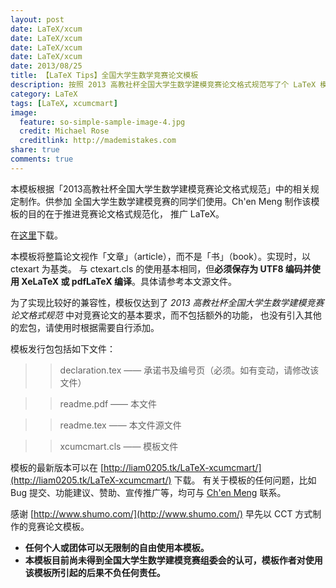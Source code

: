 ```yaml
---
layout: post
date: LaTeX/xcum
date: LaTeX/xcum
date: LaTeX/xcum
date: LaTeX/xcum
date: 2013/08/25
title: 【LaTeX Tips】全国大学生数学竞赛论文模板
description: 按照 2013 高教社杯全国大学生数学建模竞赛论文格式规范写了个 LaTeX 模板，仅供参考。
category: LaTeX
tags: [LaTeX, xcumcmart]
image:
  feature: so-simple-sample-image-4.jpg
  credit: Michael Rose
  creditlink: http://mademistakes.com
share: true
comments: true
---
```


本模板根据「2013高教社杯全国大学生数学建模竞赛论文格式规范」中的相关规定制作。供参加
全国大学生数学建模竞赛的同学们使用。Ch'en Meng 制作该模板的目的在于推进竞赛论文格式规范化，
推广 LaTeX。

<!--more-->

在[这里]({{site.url}}/attachment/xcumcmart/xcumcmart-Ver.1.00.00.zip)下载。

本模板将整篇论文视作「文章」（article），而不是「书」（book）。实现时，以 ctexart 为基类。
与 ctexart.cls 的使用基本相同，但**必须保存为 UTF8 编码并使用 XeLaTeX 或 pdfLaTeX 编译**。具体请参考本文源文件。

为了实现比较好的兼容性，模板仅达到了 *2013 高教社杯全国大学生数学建模竞赛论文格式规范* 中对竞赛论文的基本要求，而不包括额外的功能，
也没有引入其他的宏包，请使用时根据需要自行添加。

模板发行包包括如下文件：

>>declaration.tex —— 承诺书及编号页（必须。如有变动，请修改该文件）

>>readme.pdf —— 本文件

>>readme.tex —— 本文件源文件

>>xcumcmart.cls —— 模板文件

模板的最新版本可以在 [http://liam0205.tk/LaTeX-xcumcmart/](http://liam0205.tk/LaTeX-xcumcmart/) 下载。
有关于模板的任何问题，比如 Bug 提交、功能建议、赞助、宣传推广等，均可与 [Ch'en Meng](mailto:chenmeng0518+xcumcmart@gmail.com) 联系。

感谢 [http://www.shumo.com/](http://www.shumo.com/) 早先以 CCT 方式制作的竞赛论文模板。


* **任何个人或团体可以无限制的自由使用本模板。**
* **本模板目前尚未得到全国大学生数学建模竞赛组委会的认可，模板作者对使用该模板所引起的后果不负任何责任。**

